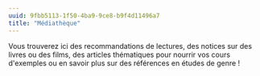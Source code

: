 ```yaml
---
uuid: 9fbb5113-1f50-4ba9-9ce8-b9f4d11496a7
title: "Médiathèque"
---
```

Vous trouverez ici des recommandations de lectures, des notices sur des livres ou des films, des articles thématiques pour nourrir vos cours d'exemples ou en savoir plus sur des références en études de genre ! 
